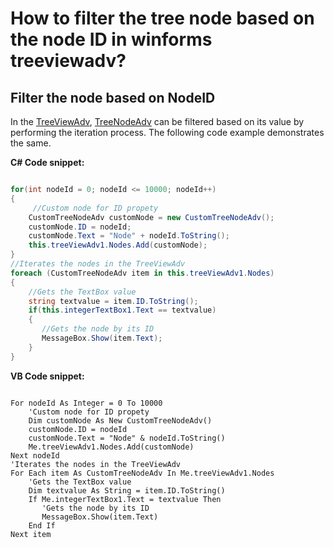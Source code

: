 # How to filter the tree node based on the node ID in winforms treeviewadv?

## Filter the node based on NodeID

In the [TreeViewAdv](https://help.syncfusion.com/cr/windowsforms/Syncfusion.Windows.Forms.Tools.TreeViewAdv.html), [TreeNodeAdv](https://help.syncfusion.com/cr/windowsforms/Syncfusion.Windows.Forms.Tools.TreeNodeAdv.html) can be filtered based on its value by performing the iteration process. The following code example demonstrates the same.

**C# Code snippet:**

```C#

for(int nodeId = 0; nodeId <= 10000; nodeId++)
{
     //Custom node for ID propety
    CustomTreeNodeAdv customNode = new CustomTreeNodeAdv();
    customNode.ID = nodeId;
    customNode.Text = "Node" + nodeId.ToString();
    this.treeViewAdv1.Nodes.Add(customNode);
}
//Iterates the nodes in the TreeViewAdv
foreach (CustomTreeNodeAdv item in this.treeViewAdv1.Nodes)
{
    //Gets the TextBox value
    string textvalue = item.ID.ToString();
    if(this.integerTextBox1.Text == textvalue)
    {
       //Gets the node by its ID
       MessageBox.Show(item.Text);
    }
}

```

**VB Code snippet:**

```VB

For nodeId As Integer = 0 To 10000
    'Custom node for ID propety
    Dim customNode As New CustomTreeNodeAdv()
    customNode.ID = nodeId
    customNode.Text = "Node" & nodeId.ToString()
    Me.treeViewAdv1.Nodes.Add(customNode)
Next nodeId
'Iterates the nodes in the TreeViewAdv
For Each item As CustomTreeNodeAdv In Me.treeViewAdv1.Nodes
    'Gets the TextBox value
    Dim textvalue As String = item.ID.ToString()
    If Me.integerTextBox1.Text = textvalue Then
       'Gets the node by its ID
       MessageBox.Show(item.Text)
    End If
Next item

```
